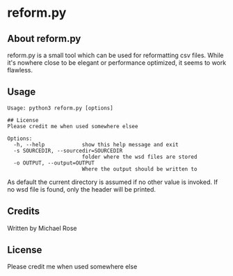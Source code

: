 # reform.py

## About reform.py
reform.py is a small tool which can be used for reformatting csv files. While it's nowhere close to be elegant or performance optimized, it seems to work flawless. 

## Usage
```
Usage: python3 reform.py [options]

## License
Please credit me when used somewhere elsee

Options:
  -h, --help            show this help message and exit
  -s SOURCEDIR, --sourcedir=SOURCEDIR
                        folder where the wsd files are stored
  -o OUTPUT, --output=OUTPUT
                        Where the output should be written to
```

As default the current directory is assumed if no other value is invoked. If no wsd file is found, only the header will be printed.

## Credits
Written by Michael Rose

## License
Please credit me when used somewhere else
